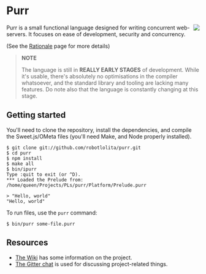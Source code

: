 Purr
====

<img
src="https://raw.githubusercontent.com/robotlolita/purr/master/purr-tan.png" align="right">

Purr is a small functional language designed for writing concurrent
web-servers. It focuses on ease of development, security and concurrency.

(See the [Rationale](https://github.com/robotlolita/purr/wiki/Rationale) page
for more details)

> **NOTE**
>
> The language is still in **REALLY EARLY STAGES** of development. While it's
> usable, there's absolutely no optimisations in the compiler whatsoever, and
> the standard library and tooling are lacking many features. Do note also that
> the language is constantly changing at this stage.


## Getting started

You'll need to clone the repository, install the dependencies, and compile the
Sweet.js/OMeta files (you'll need Make, and Node properly installed).

```shell
$ git clone git://github.com/robotlolita/purr.git
$ cd purr
$ npm install
$ make all
$ bin/ipurr
Type :quit to exit (or ^D).
*** Loaded the Prelude from: /home/queen/Projects/PLs/purr/Platform/Prelude.purr

> "Hello, world"
"Hello, world"
```

To run files, use the `purr` command:

```shell
$ bin/purr some-file.purr
```

## Resources

  - [The Wiki](https://github.com/robotlolita/purr/wiki) has some information on the project.
  - [The Gitter chat](https://gitter.im/robotlolita/purr) is used for discussing project-related things.
